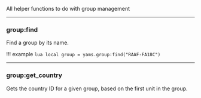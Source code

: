 
All helper functions to do with group management


***

### group:find

Find a group by its name.

!!! example
    ```lua
    local group = yams.group:find("RAAF-FA18C")
    ```

***

### group:get_country

Gets the country ID for a given group, based on the first unit in the group.
